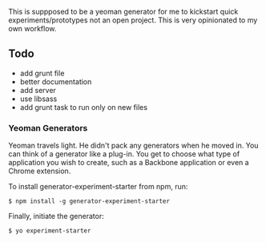 This is suppposed to be a yeoman generator for me to kickstart quick experiments/prototypes not an open project. This is very opinionated to my own workflow.

## Todo
* add grunt file
* better documentation
* add server
* use libsass
* add grunt task to run only on new files



### Yeoman Generators

Yeoman travels light. He didn't pack any generators when he moved in. You can think of a generator like a plug-in. You get to choose what type of application you wish to create, such as a Backbone application or even a Chrome extension.

To install generator-experiment-starter from npm, run:

```
$ npm install -g generator-experiment-starter
```

Finally, initiate the generator:

```
$ yo experiment-starter
```

